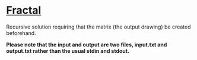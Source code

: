 # [Fractal](https://codeforces.com/problemset/problem/36/B)

Recursive solution requiring that the matrix (the output drawing) be created
beforehand.

**Please note that the input and output are two files, input.txt and output.txt
rather than the usual stdin and stdout.**
